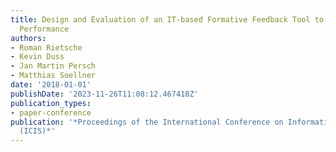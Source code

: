 ```yaml
---
title: Design and Evaluation of an IT-based Formative Feedback Tool to Foster Student
  Performance
authors:
- Roman Rietsche
- Kevin Duss
- Jan Martin Persch
- Matthias Soellner
date: '2018-01-01'
publishDate: '2023-11-26T11:08:12.467418Z'
publication_types:
- paper-conference
publication: '*Proceedings of the International Conference on Information Systems
  (ICIS)*'
---
```

